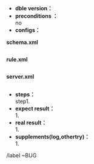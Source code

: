 * **dble version：**  
* **preconditions ：**  
no
* **configs：** 

**schema.xml**  

```

```

**rule.xml**  

```

```

**server.xml**  

```

```

* **steps：**    
    step1.  
* **expect result：**  
    1.
* **real result：**  
    1.
* **supplements(log,othertry)：**  
    1.


/label ~BUG 